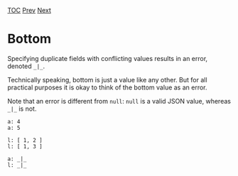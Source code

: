 [TOC](Readme.md) [Prev](duplicates.md) [Next](types.md)

# Bottom

Specifying duplicate fields with conflicting values results in an error,
denoted `_|_`.

Technically speaking, bottom is just a value like any other.
But for all practical purposes it is okay to think of the bottom value
as an error.

Note that an error is different from `null`: `null` is a valid JSON value,
whereas `_|_` is not.

<!-- CUE editor -->
```
a: 4
a: 5

l: [ 1, 2 ]
l: [ 1, 3 ]
```

<!-- result -->
```
a: _|_
l: _|_
```